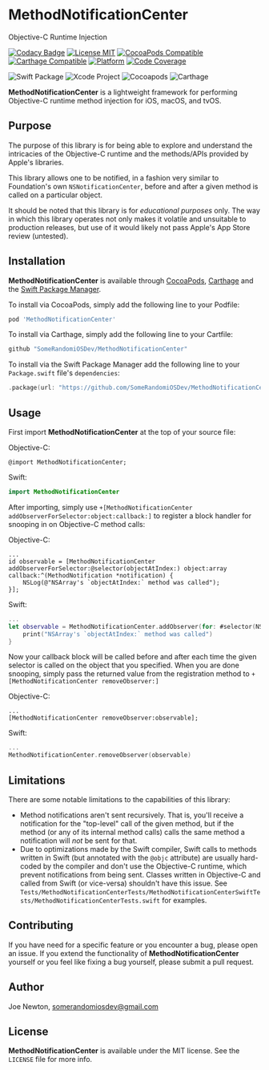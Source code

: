 # MethodNotificationCenter
Objective-C Runtime Injection

[![Codacy Badge](https://api.codacy.com/project/badge/Grade/d30d31c29f17449481b97a04610ff5b9)](https://app.codacy.com/app/SomeRandomiOSDev/MethodNotificationCenter?utm_source=github.com&utm_medium=referral&utm_content=SomeRandomiOSDev/MethodNotificationCenter&utm_campaign=Badge_Grade_Dashboard)
[![License MIT](https://img.shields.io/cocoapods/l/MethodNotificationCenter.svg)](https://cocoapods.org/pods/MethodNotificationCenter)
[![CocoaPods Compatible](https://img.shields.io/cocoapods/v/MethodNotificationCenter.svg)](https://cocoapods.org/pods/MethodNotificationCenter) 
[![Carthage Compatible](https://img.shields.io/badge/Carthage-compatible-4BC51D.svg?style=flat)](https://github.com/Carthage/Carthage) 
[![Platform](https://img.shields.io/cocoapods/p/MethodNotificationCenter.svg)](https://cocoapods.org/pods/MethodNotificationCenter)
[![Code Coverage](https://codecov.io/gh/SomeRandomiOSDev/MethodNotificationCenter/branch/master/graph/badge.svg)](https://codecov.io/gh/SomeRandomiOSDev/MethodNotificationCenter)

![Swift Package](https://github.com/SomeRandomiOSDev/MethodNotificationCenter/workflows/Swift%20Package/badge.svg)
![Xcode Project](https://github.com/SomeRandomiOSDev/MethodNotificationCenter/workflows/Xcode%20Project/badge.svg)
![Cocoapods](https://github.com/SomeRandomiOSDev/MethodNotificationCenter/workflows/Cocoapods/badge.svg)
![Carthage](https://github.com/SomeRandomiOSDev/MethodNotificationCenter/workflows/Carthage/badge.svg)

**MethodNotificationCenter** is a lightweight framework for performing Objective-C runtime method injection for iOS, macOS, and tvOS.

Purpose
--------

The purpose of this library is for being able to explore and understand the intricacies of the Objective-C runtime and the methods/APIs provided by Apple's libraries. 

This library allows one to be notified, in a fashion very similar to Foundation's own `NSNotificationCenter`, before and after a given method is called on a particular object.

It should be noted that this library is for _educational purposes_ only. The way in which this library operates not only makes it volatile and unsuitable to production releases, but use of it would likely not pass Apple's App Store review (untested).

## Installation

**MethodNotificationCenter** is available through [CocoaPods](https://cocoapods.org), [Carthage](https://github.com/Carthage/Carthage) and the [Swift Package Manager](https://swift.org/package-manager/). 

To install via CocoaPods, simply add the following line to your Podfile:

```ruby
pod 'MethodNotificationCenter'
```

To install via Carthage, simply add the following line to your Cartfile:

```ruby
github "SomeRandomiOSDev/MethodNotificationCenter"
```

To install via the Swift Package Manager add the following line to your `Package.swift` file's `dependencies`:

```swift
.package(url: "https://github.com/SomeRandomiOSDev/MethodNotificationCenter.git", from: "0.1.0")
```

## Usage

First import **MethodNotificationCenter** at the top of your source file:

Objective-C:

```objc
@import MethodNotificationCenter;
```

Swift: 

```swift
import MethodNotificationCenter
```

After importing, simply use `+[MethodNotificationCenter addObserverForSelector:object:callback:]` to register a block handler for snooping in on Objective-C method calls:

Objective-C:

```objc
...
id observable = [MethodNotificationCenter addObserverForSelector:@selector(objectAtIndex:) object:array callback:^(MethodNotification *notification) {
    NSLog(@"NSArray's `objectAtIndex:` method was called");
}];
```

Swift:

```swift
...
let observable = MethodNotificationCenter.addObserver(for: #selector(NSArray.objectAtIndex(_:)), object:nsarray) { notification in
    print("NSArray's `objectAtIndex:` method was called")
}
```

Now your callback block will be called before and after each time the given selector is called on the object that you specified. When you are done snooping, simply pass the returned value from the registration method to `+[MethodNotificationCenter removeObserver:]`

Objective-C:

```objc 
...
[MethodNotificationCenter removeObserver:observable];
```

Swift:

```swift 
...
MethodNotificationCenter.removeObserver(observable)
```

Limitations
--------

There are some notable limitations to the capabilities of this library:

* Method notifications aren't sent recursively. That is, you'll receive a notification for the "top-level" call of the given method, but if the method (or any of its internal method calls) calls the same method a notification will _not_ be sent for that.
* Due to optimizations made by the Swift compiler, Swift calls to methods written in Swift (but annotated with the `@objc` attribute) are usually hard-coded by the compiler and don't use the Objective-C runtime, which prevent notifications from being sent. Classes written in Objective-C and called from Swift (or vice-versa) shouldn't have this issue. See `Tests/MethodNotificationCenterTests/MethodNotificationCenterSwiftTests/MethodNotificationCenterTests.swift` for examples.

## Contributing

If you have need for a specific feature or you encounter a bug, please open an issue. If you extend the functionality of **MethodNotificationCenter** yourself or you feel like fixing a bug yourself, please submit a pull request.

## Author

Joe Newton, somerandomiosdev@gmail.com

## License

**MethodNotificationCenter** is available under the MIT license. See the `LICENSE` file for more info.
